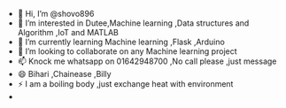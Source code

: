 - 👋 Hi, I’m @shovo896
- 👀 I’m interested in Dutee,Machine learning ,Data structures and Algorithm ,IoT and MATLAB
- 🌱 I’m currently learning Machine learning ,Flask ,Arduino 
- 💞️ I’m looking to collaborate on any Machine  learning project
- 📫 Knock me whatsapp on 01642948700 ,No call please ,just message 
- 😄 Bihari ,Chainease ,Billy 
- ⚡ I am a boiling body ,just exchange heat with environment
- <!---
shovo896/shovo896 is a ✨ special ✨ repository because its `README.md` (this file) appears on your GitHub profile.
You can click the Preview link to take a look at your changes.
Duteeeeeeeeeeeee meauuuuuuuuu
